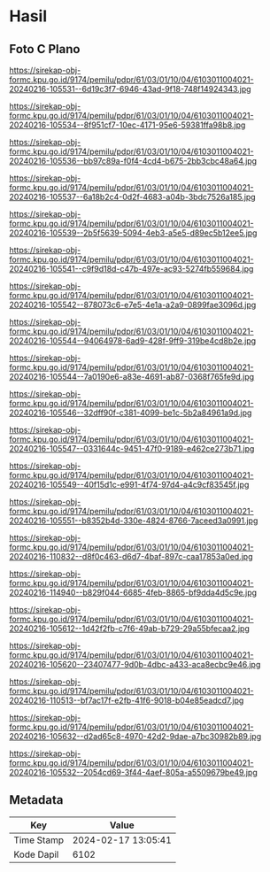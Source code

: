 # Hasil

## Foto C Plano

https://sirekap-obj-formc.kpu.go.id/9174/pemilu/pdpr/61/03/01/10/04/6103011004021-20240216-105531--6d19c3f7-6946-43ad-9f18-748f14924343.jpg

https://sirekap-obj-formc.kpu.go.id/9174/pemilu/pdpr/61/03/01/10/04/6103011004021-20240216-105534--8f951cf7-10ec-4171-95e6-59381ffa98b8.jpg

https://sirekap-obj-formc.kpu.go.id/9174/pemilu/pdpr/61/03/01/10/04/6103011004021-20240216-105536--bb97c89a-f0f4-4cd4-b675-2bb3cbc48a64.jpg

https://sirekap-obj-formc.kpu.go.id/9174/pemilu/pdpr/61/03/01/10/04/6103011004021-20240216-105537--6a18b2c4-0d2f-4683-a04b-3bdc7526a185.jpg

https://sirekap-obj-formc.kpu.go.id/9174/pemilu/pdpr/61/03/01/10/04/6103011004021-20240216-105539--2b5f5639-5094-4eb3-a5e5-d89ec5b12ee5.jpg

https://sirekap-obj-formc.kpu.go.id/9174/pemilu/pdpr/61/03/01/10/04/6103011004021-20240216-105541--c9f9d18d-c47b-497e-ac93-5274fb559684.jpg

https://sirekap-obj-formc.kpu.go.id/9174/pemilu/pdpr/61/03/01/10/04/6103011004021-20240216-105542--878073c6-e7e5-4e1a-a2a9-0899fae3096d.jpg

https://sirekap-obj-formc.kpu.go.id/9174/pemilu/pdpr/61/03/01/10/04/6103011004021-20240216-105544--94064978-6ad9-428f-9ff9-319be4cd8b2e.jpg

https://sirekap-obj-formc.kpu.go.id/9174/pemilu/pdpr/61/03/01/10/04/6103011004021-20240216-105544--7a0190e6-a83e-4691-ab87-0368f765fe9d.jpg

https://sirekap-obj-formc.kpu.go.id/9174/pemilu/pdpr/61/03/01/10/04/6103011004021-20240216-105546--32dff90f-c381-4099-be1c-5b2a84961a9d.jpg

https://sirekap-obj-formc.kpu.go.id/9174/pemilu/pdpr/61/03/01/10/04/6103011004021-20240216-105547--0331644c-9451-47f0-9189-e462ce273b71.jpg

https://sirekap-obj-formc.kpu.go.id/9174/pemilu/pdpr/61/03/01/10/04/6103011004021-20240216-105549--40f15d1c-e991-4f74-97d4-a4c9cf83545f.jpg

https://sirekap-obj-formc.kpu.go.id/9174/pemilu/pdpr/61/03/01/10/04/6103011004021-20240216-105551--b8352b4d-330e-4824-8766-7aceed3a0991.jpg

https://sirekap-obj-formc.kpu.go.id/9174/pemilu/pdpr/61/03/01/10/04/6103011004021-20240216-110832--d8f0c463-d6d7-4baf-897c-caa17853a0ed.jpg

https://sirekap-obj-formc.kpu.go.id/9174/pemilu/pdpr/61/03/01/10/04/6103011004021-20240216-114940--b829f044-6685-4feb-8865-bf9dda4d5c9e.jpg

https://sirekap-obj-formc.kpu.go.id/9174/pemilu/pdpr/61/03/01/10/04/6103011004021-20240216-105612--1d42f2fb-c7f6-49ab-b729-29a55bfecaa2.jpg

https://sirekap-obj-formc.kpu.go.id/9174/pemilu/pdpr/61/03/01/10/04/6103011004021-20240216-105620--23407477-9d0b-4dbc-a433-aca8ecbc9e46.jpg

https://sirekap-obj-formc.kpu.go.id/9174/pemilu/pdpr/61/03/01/10/04/6103011004021-20240216-110513--bf7ac17f-e2fb-41f6-9018-b04e85eadcd7.jpg

https://sirekap-obj-formc.kpu.go.id/9174/pemilu/pdpr/61/03/01/10/04/6103011004021-20240216-105632--d2ad65c8-4970-42d2-9dae-a7bc30982b89.jpg

https://sirekap-obj-formc.kpu.go.id/9174/pemilu/pdpr/61/03/01/10/04/6103011004021-20240216-105532--2054cd69-3f44-4aef-805a-a5509679be49.jpg


## Metadata

| Key        | Value               |
| ---------- | ------------------- |
| Time Stamp | 2024-02-17 13:05:41 |
| Kode Dapil | 6102                |



